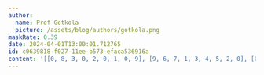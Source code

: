 ```yaml
---
author:
  name: Prof Gotkola
  picture: /assets/blog/authors/gotkola.png
maskRate: 0.39
date: 2024-04-01T13:00:01.712765
id: c0639818-f027-11ee-b573-efaca536916a
content: '[[0, 8, 3, 0, 2, 0, 1, 0, 9], [9, 6, 7, 1, 3, 4, 5, 2, 0], [0, 5, 0, 0, 9, 0, 6, 4, 3], [0, 1, 0, 7, 4, 3, 2, 9, 0], [0, 2, 9, 0, 1, 6, 8, 3, 0], [6, 0, 4, 9, 8, 0, 0, 0, 0], [0, 7, 8, 4, 0, 9, 3, 5, 0], [0, 0, 1, 0, 7, 0, 0, 0, 2], [3, 4, 6, 2, 0, 1, 0, 8, 7]]'
---
```

